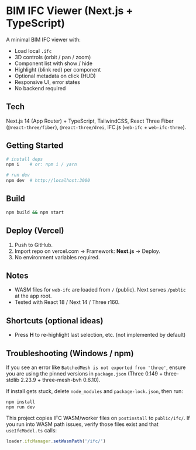 # BIM IFC Viewer (Next.js + TypeScript)

A minimal BIM IFC viewer with:
- Load local `.ifc`
- 3D controls (orbit / pan / zoom)
- Component list with show / hide
- Highlight (blink red) per component
- Optional metadata on click (HUD)
- Responsive UI, error states
- No backend required

## Tech
Next.js 14 (App Router) + TypeScript, TailwindCSS, React Three Fiber (`@react-three/fiber`), `@react-three/drei`, IFC.js (`web-ifc` + `web-ifc-three`).

## Getting Started
```bash
# install deps
npm i    # or: npm i / yarn

# run dev
npm dev  # http://localhost:3000
```

## Build
```bash
npm build && npm start
```

## Deploy (Vercel)
1. Push to GitHub.
2. Import repo on vercel.com → Framework: **Next.js** → Deploy.
3. No environment variables required.

## Notes
- WASM files for `web-ifc` are loaded from `/` (public). Next serves `/public` at the app root.
- Tested with React 18 / Next 14 / Three r160.

## Shortcuts (optional ideas)
- Press **H** to re-highlight last selection, etc. (not implemented by default)


## Troubleshooting (Windows / npm)
If you see an error like `BatchedMesh is not exported from 'three'`, ensure you are using the pinned versions in `package.json` (Three 0.149 + three-stdlib 2.23.9 + three-mesh-bvh 0.6.10).

If install gets stuck, delete `node_modules` and `package-lock.json`, then run:
```
npm install
npm run dev
```

This project copies IFC WASM/worker files on `postinstall` to `public/ifc/`. If you run into WASM path issues, verify those files exist and that `useIfcModel.ts` calls:
```ts
loader.ifcManager.setWasmPath('/ifc/')
```
